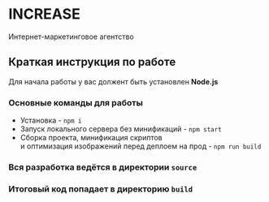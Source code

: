 # INCREASE
Интернет-маркетинговое агентство

## Краткая инструкция по работе
Для начала работы у вас должент быть установлен **Node.js**

### Основные команды для работы
- Установка - `npm i`
- Запуск локального сервера без минификаций - `npm start`
- Сборка проекта, минификация скриптов <br>
и оптимизация изображений перед деплоем на прод - `npm run build`

### Вся разработка ведётся в директории `source`
### Итоговый код попадает в директорию `build`
